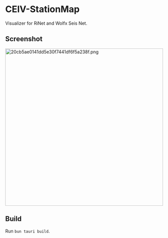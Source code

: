 # CEIV-StationMap

Visualizer for RiNet and Wolfx Seis Net.

## Screenshot
<img src="https://ice.frostsky.com/2024/04/14/20cb5ae0141dd5e30f7441df6f5a238f.png" alt="20cb5ae0141dd5e30f7441df6f5a238f.png" width="500px" />

## Build
Run `bun tauri build`.